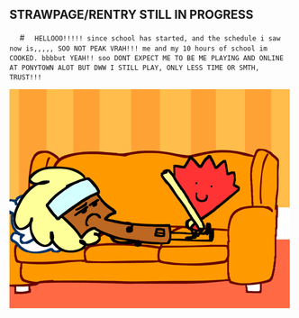## STRAWPAGE/RENTRY STILL IN PROGRESS

　 #　 ` HELLOOO!!!!! since school has started, and the schedule i saw now is,,,,, SOO NOT PEAK VRAH!!! me and my 10 hours of school im COOKED. bbbbut YEAH!! soo DONT EXPECT ME TO BE ME PLAYING AND ONLINE AT PONYTOWN ALOT BUT DWW I STILL PLAY, ONLY LESS TIME OR SMTH, TRUST!!! `

![image](https://github.com/fanielle/fanielle/blob/main/fan-paintbrush.gif?raw=true)
